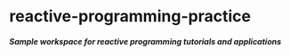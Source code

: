 # reactive-programming-practice
##### Sample workspace for reactive programming tutorials and applications
